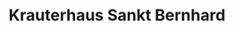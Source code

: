 ---
title: "Krauterhaus Sankt Bernhard"
url: /torrevieja/krauterhaus-sankt-bernhard/
shop: herbolario
---